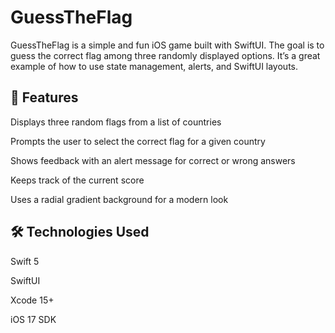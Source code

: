 # GuessTheFlag

GuessTheFlag is a simple and fun iOS game built with SwiftUI. The goal is to guess the correct flag among three randomly displayed options. It’s a great example of how to use state management, alerts, and SwiftUI layouts.

## 📱 Features

Displays three random flags from a list of countries

Prompts the user to select the correct flag for a given country

Shows feedback with an alert message for correct or wrong answers

Keeps track of the current score

Uses a radial gradient background for a modern look

## 🛠️ Technologies Used

Swift 5

SwiftUI

Xcode 15+

iOS 17 SDK
